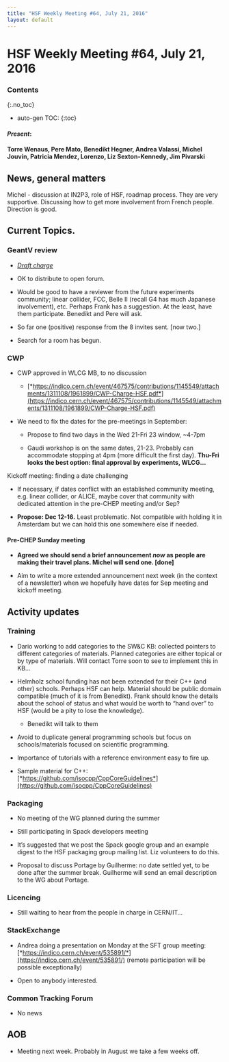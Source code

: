 ```yaml
---
title: "HSF Weekly Meeting #64, July 21, 2016"
layout: default
---
```


# HSF Weekly Meeting #64, July 21, 2016

### Contents
{:.no_toc}

* auto-gen TOC:
{:toc}

#### *Present*:

#### Torre Wenaus, Pere Mato, Benedikt Hegner, Andrea Valassi, Michel Jouvin, Patricia Mendez, Lorenzo, Liz Sexton-Kennedy, Jim Pivarski

## News, general matters

Michel - discussion at IN2P3, role of HSF, roadmap process. They are very supportive. Discussing how to get more involvement from French people. Direction is good.

## Current Topics.

### GeantV review

-   [*Draft charge*](https://docs.google.com/document/d/104EPbRpOC6cqCtDF4tzHLE0KSrvlL2Ic_xexiDfYtO0/edit?usp=sharing)

-   OK to distribute to open forum.

-   Would be good to have a reviewer from the future experiments community; linear collider, FCC, Belle II (recall G4 has much Japanese involvement), etc. Perhaps Frank has a suggestion. At the least, have them participate. Benedikt and Pere will ask.

-   So far one (positive) response from the 8 invites sent. [now two.]

-   Search for a room has begun.

### CWP

-   CWP approved in WLCG MB, to no discussion

    -   [*https://indico.cern.ch/event/467575/contributions/1145549/attachments/1311108/1961899/CWP-Charge-HSF.pdf*](https://indico.cern.ch/event/467575/contributions/1145549/attachments/1311108/1961899/CWP-Charge-HSF.pdf)

-   We need to fix the dates for the pre-meetings in September:

    -   Propose to find two days in the Wed 21-Fri 23 window, ~4-7pm

    -   Gaudi workshop is on the same dates, 21-23. Probably can accommodate stopping at 4pm (more difficult the first day). **Thu-Fri looks the best option: final approval by experiments, WLCG…**

Kickoff meeting: finding a date challenging

-   If necessary, if dates conflict with an established community meeting, e.g. linear collider, or ALICE, maybe cover that community with dedicated attention in the pre-CHEP meeting and/or Sep?

<!-- -->

-   **Propose: Dec 12-16.** Least problematic. Not compatible with holding it in Amsterdam but we can hold this one somewhere else if needed.

#### Pre-CHEP Sunday meeting

-   **Agreed we should send a brief announcement *now* as people are making their travel plans. Michel will send one. [done]**

-   Aim to write a more extended announcement next week (in the context of a newsletter) when we hopefully have dates for Sep meeting and kickoff meeting.

## Activity updates

### Training

-   Dario working to add categories to the SW&C KB: collected pointers to different categories of materials. Planned categories are either topical or by type of materials. Will contact Torre soon to see to implement this in KB…

-   Helmholz school funding has not been extended for their C++ (and other) schools. Perhaps HSF can help. Material should be public domain compatible (much of it is from Benedikt). Frank should know the details about the school of status and what would be worth to “hand over” to HSF (would be a pity to lose the knowledge).

    -   Benedikt will talk to them

-   Avoid to duplicate general programming schools but focus on schools/materials focused on scientific programming.

-   Importance of tutorials with a reference environment easy to fire up.

-   Sample material for C++: [*https://github.com/isocpp/CppCoreGuidelines*](https://github.com/isocpp/CppCoreGuidelines)

### Packaging

-   No meeting of the WG planned during the summer

-   Still participating in Spack developers meeting

-   It’s suggested that we post the Spack google group and an example digest to the HSF packaging group mailing list. Liz volunteers to do this.

-   Proposal to discuss Portage by Guilherme: no date settled yet, to be done after the summer break. Guilherme will send an email description to the WG about Portage.

### Licencing

-   Still waiting to hear from the people in charge in CERN/IT…

### StackExchange

-   Andrea doing a presentation on Monday at the SFT group meeting: [*https://indico.cern.ch/event/535891/*](https://indico.cern.ch/event/535891/) (remote participation will be possible exceptionally)

-   Open to anybody interested.

### Common Tracking Forum

-   No news

## AOB

-   Meeting next week. Probably in August we take a few weeks off.


